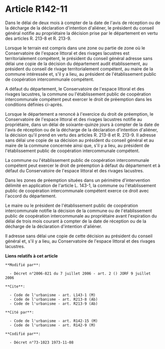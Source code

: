 # Article R142-11

Dans le délai de deux mois à compter de la date de l'avis de réception ou de la décharge de la déclaration d'intention
d'aliéner, le président du conseil général notifie au propriétaire la décision prise par le département en vertu des articles
R. 213-8 et R. 213-9.

Lorsque le terrain est compris dans une zone ou partie de zone où le Conservatoire de l'espace littoral et des rivages
lacustres est territorialement compétent, le président du conseil général adresse sans délai une copie de la décision du
département audit établissement, au président du conseil de rivage territorialement compétent, au maire de la commune
intéressée et, s'il y a lieu, au président de l'établissement public de coopération intercommunale compétent.

A défaut du département, le Conservatoire de l'espace littoral et des rivages lacustres, la commune ou l'établissement public
de coopération intercommunale compétent peut exercer le droit de préemption dans les conditions définies ci-après.

Lorsque le département a renoncé à l'exercice du droit de préemption, le Conservatoire de l'espace littoral et des rivages
lacustres notifie au propriétaire, dans un délai de soixante-quinze jours à compter de la date de l'avis de réception ou de
la décharge de la déclaration d'intention d'aliéner, la décision qu'il prend en vertu des articles R. 213-8 et R. 213-9. Il
adresse sans délai une copie de sa décision au président du conseil général et au maire de la commune concernée ainsi que,
s'il y a lieu, au président de l'établissement public de coopération intercommunale compétent.

La commune ou l'établissement public de coopération intercommunale compétent peut exercer le droit de préemption à défaut du
département et à défaut du Conservatoire de l'espace littoral et des rivages lacustres.

Dans les zones de préemption situées dans un périmètre d'intervention délimité en application de l'article L. 143-1, la
commune ou l'établissement public de coopération intercommunale compétent exerce ce droit avec l'accord du département.

Le maire ou le président de l'établissement public de coopération intercommunale notifie la décision de la commune ou de
l'établissement public de coopération intercommunale au propriétaire avant l'expiration du délai de trois mois courant à
compter de la date de réception ou de la décharge de la déclaration d'intention d'aliéner. 

Il adresse sans délai une copie de cette décision au président du conseil général et, s'il y a lieu, au Conservatoire de
l'espace littoral et des rivages lacustres.

**Liens relatifs à cet article**

	**Modifié par**:

	  - Décret n°2006-821 du 7 juillet 2006 - art. 2 () JORF 9 juillet 2006

	**Cite**:

	  - Code de l'urbanisme - art. L143-1 (M)
	  - Code de l'urbanisme - art. R213-8 (Ab)
	  - Code de l'urbanisme - art. R213-9 (Ab)

	**Cité par**:

	  - Code de l'urbanisme - art. R142-15 (M)
	  - Code de l'urbanisme - art. R142-9 (M)

	**Codifié par**:

	  - Décret n°73-1023 1973-11-08

